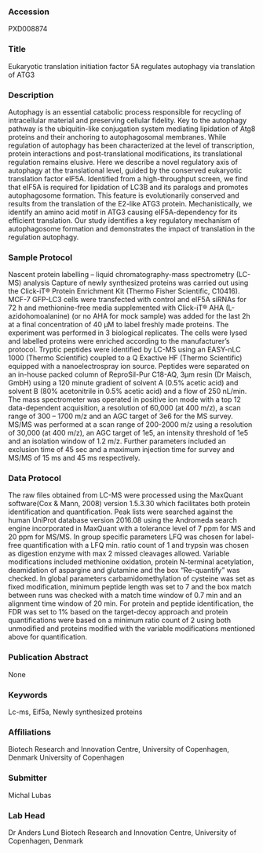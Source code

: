 ### Accession
PXD008874

### Title
Eukaryotic translation initiation factor 5A regulates autophagy via translation of ATG3

### Description
Autophagy is an essential catabolic process responsible for recycling of intracellular material and preserving cellular fidelity. Key to the autophagy pathway is the ubiquitin-like conjugation system mediating lipidation of Atg8 proteins and their anchoring to autophagosomal membranes. While regulation of autophagy has been characterized at the level of transcription, protein interactions and post-translational modifications, its translational regulation remains elusive.  Here we describe a novel regulatory axis of autophagy at the translational level, guided by the conserved eukaryotic translation factor eIF5A. Identified from a high-throughput screen, we find that eIF5A is required for lipidation of LC3B and its paralogs and promotes autophagosome formation. This feature is evolutionarily conserved and results from the translation of the E2-like ATG3 protein. Mechanistically, we identify an amino acid motif in ATG3 causing eIF5A-dependency for its efficient translation. Our study identifies a key regulatory mechanism of autophagosome formation and demonstrates the impact of translation in the regulation autophagy.

### Sample Protocol
Nascent protein labelling – liquid chromatography-mass spectrometry (LC-MS) analysis Capture of newly synthesized proteins was carried out using the Click-iT® Protein Enrichment Kit (Thermo Fisher Scientific, C10416). MCF-7 GFP-LC3 cells were transfected with control and eIF5A siRNAs for 72 h and methionine-free media supplemented with Click-iT® AHA (L-azidohomoalanine) (or no AHA for mock sample) was added for the last 2h at a final concentration of 40 μM to label freshly made proteins. The experiment was performed in 3 biological replicates. The cells were lysed and labelled proteins were enriched according to the manufacturer’s protocol. Tryptic peptides were identified by LC-MS using an EASY-nLC 1000 (Thermo Scientific) coupled to a Q Exactive HF (Thermo Scientific) equipped with a nanoelectrospray ion source. Peptides were separated on an in-house packed column of ReproSil-Pur C18-AQ, 3µm resin (Dr Maisch, GmbH) using a 120 minute gradient of solvent A (0.5% acetic acid) and solvent B (80% acetonitrile in 0.5% acetic acid) and a flow of 250 nL/min. The mass spectrometer was operated in positive ion mode with a top 12 data-dependent acquisition, a resolution of 60,000 (at 400 m/z), a scan range of 300 – 1700 m/z and an AGC target of 3e6 for the MS survey.  MS/MS was performed at a scan range of 200-2000 m/z using a resolution of 30,000 (at 400 m/z), an AGC target of 1e5, an intensity threshold of 1e5 and an isolation window of 1.2 m/z. Further parameters included an exclusion time of 45 sec and a maximum injection time for survey and MS/MS of 15 ms and 45 ms respectively.

### Data Protocol
The raw files obtained from LC-MS were processed using the MaxQuant software(Cox & Mann, 2008) version 1.5.3.30 which facilitates both protein identification and quantification. Peak lists were searched against the human UniProt database version 2016.08 using the Andromeda search engine incorporated in MaxQuant with a tolerance level of 7 ppm for MS and 20 ppm for MS/MS. In group specific parameters LFQ was chosen for label-free quantification with a LFQ min. ratio count of 1 and trypsin was chosen as digestion enzyme with max 2 missed cleavages allowed. Variable modifications included methionine oxidation, protein N-terminal acetylation, deamidation of aspargine and glutamine and the box “Re-quantify” was checked. In global parameters carbamidomethylation of cysteine was set as fixed modification, minimum peptide length was set to 7 and the box match between runs was checked with a match time window of 0.7 min and an alignment time window of 20 min. For protein and peptide identification, the FDR was set to 1% based on the target-decoy approach and protein quantifications were based on a minimum ratio count of 2 using both unmodified and proteins modified with the variable modifications mentioned above for quantification.

### Publication Abstract
None

### Keywords
Lc-ms, Eif5a, Newly synthesized proteins

### Affiliations
Biotech Research and Innovation Centre, University of Copenhagen, Denmark
University of Copenhagen

### Submitter
Michal Lubas

### Lab Head
Dr Anders Lund
Biotech Research and Innovation Centre, University of Copenhagen, Denmark


